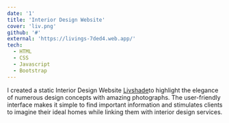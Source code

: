 ```yaml
---
date: '1'
title: 'Interior Design Website'
cover: 'liv.png'
github: '#'
external: 'https://livings-7ded4.web.app/'
tech:
  - HTML
  - CSS
  - Javascript
  - Bootstrap
---
```


I created a static Interior Design Website <a href="https://livings-7ded4.web.app/"> Livshade</a>to highlight the elegance of numerous design concepts with amazing photographs. The user-friendly interface makes it simple to find important information and stimulates clients to imagine their ideal homes while linking them with interior design services.
